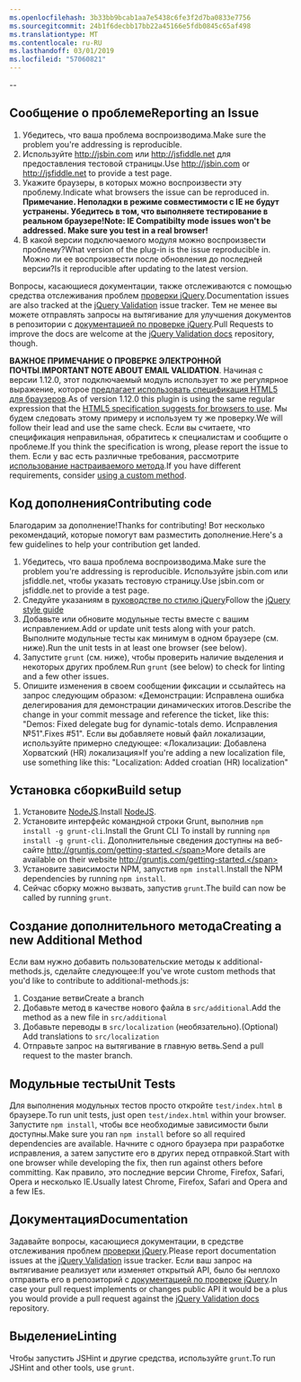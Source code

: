 ```yaml
---
ms.openlocfilehash: 3b33bb9bcab1aa7e5438c6fe3f2d7ba0833e7756
ms.sourcegitcommit: 24b1f6decbb17bb22a45166e5fdb0845c65af498
ms.translationtype: MT
ms.contentlocale: ru-RU
ms.lasthandoff: 03/01/2019
ms.locfileid: "57060821"
---
```

--

## <a name="reporting-an-issue"></a><span data-ttu-id="50ba3-101">Сообщение о проблеме</span><span class="sxs-lookup"><span data-stu-id="50ba3-101">Reporting an Issue</span></span>

1. <span data-ttu-id="50ba3-102">Убедитесь, что ваша проблема воспроизводима.</span><span class="sxs-lookup"><span data-stu-id="50ba3-102">Make sure the problem you're addressing is reproducible.</span></span>
2. <span data-ttu-id="50ba3-103">Используйте http://jsbin.com или http://jsfiddle.net для предоставления тестовой страницы.</span><span class="sxs-lookup"><span data-stu-id="50ba3-103">Use http://jsbin.com or http://jsfiddle.net to provide a test page.</span></span>
3. <span data-ttu-id="50ba3-104">Укажите браузеры, в которых можно воспроизвести эту проблему.</span><span class="sxs-lookup"><span data-stu-id="50ba3-104">Indicate what browsers the issue can be reproduced in.</span></span> <span data-ttu-id="50ba3-105">**Примечание. Неполадки в режиме совместимости с IE не будут устранены. Убедитесь в том, что выполняете тестирование в реальном браузере!**</span><span class="sxs-lookup"><span data-stu-id="50ba3-105">**Note: IE Compatibilty mode issues won't be addressed. Make sure you test in a real browser!**</span></span>
4. <span data-ttu-id="50ba3-106">В какой версии подключаемого модуля можно воспроизвести проблему?</span><span class="sxs-lookup"><span data-stu-id="50ba3-106">What version of the plug-in is the issue reproducible in.</span></span> <span data-ttu-id="50ba3-107">Можно ли ее воспроизвести после обновления до последней версии?</span><span class="sxs-lookup"><span data-stu-id="50ba3-107">Is it reproducible after updating to the latest version.</span></span>

<span data-ttu-id="50ba3-108">Вопросы, касающиеся документации, также отслеживаются с помощью средства отслеживания проблем [проверки jQuery](https://github.com/jzaefferer/jquery-validation/issues).</span><span class="sxs-lookup"><span data-stu-id="50ba3-108">Documentation issues are also tracked at the [jQuery Validation](https://github.com/jzaefferer/jquery-validation/issues) issue tracker.</span></span>
<span data-ttu-id="50ba3-109">Тем не менее вы можете отправлять запросы на вытягивание для улучшения документов в репозитории с [документацией по проверке jQuery](https://github.com/jzaefferer/validation-content).</span><span class="sxs-lookup"><span data-stu-id="50ba3-109">Pull Requests to improve the docs are welcome at the [jQuery Validation docs](https://github.com/jzaefferer/validation-content) repository, though.</span></span>

<span data-ttu-id="50ba3-110">**ВАЖНОЕ ПРИМЕЧАНИЕ О ПРОВЕРКЕ ЭЛЕКТРОННОЙ ПОЧТЫ**.</span><span class="sxs-lookup"><span data-stu-id="50ba3-110">**IMPORTANT NOTE ABOUT EMAIL VALIDATION**.</span></span> <span data-ttu-id="50ba3-111">Начиная с версии 1.12.0, этот подключаемый модуль использует то же регулярное выражение, которое [предлагает использовать спецификация HTML5 для браузеров](https://html.spec.whatwg.org/multipage/forms.html#valid-e-mail-address).</span><span class="sxs-lookup"><span data-stu-id="50ba3-111">As of version 1.12.0 this plugin is using the same regular expression that the [HTML5 specification suggests for browsers to use](https://html.spec.whatwg.org/multipage/forms.html#valid-e-mail-address).</span></span> <span data-ttu-id="50ba3-112">Мы будем следовать этому примеру и используем ту же проверку.</span><span class="sxs-lookup"><span data-stu-id="50ba3-112">We will follow their lead and use the same check.</span></span> <span data-ttu-id="50ba3-113">Если вы считаете, что спецификация неправильная, обратитесь к специалистам и сообщите о проблеме.</span><span class="sxs-lookup"><span data-stu-id="50ba3-113">If you think the specification is wrong, please report the issue to them.</span></span> <span data-ttu-id="50ba3-114">Если у вас есть различные требования, рассмотрите [использование настраиваемого метода](http://jqueryvalidation.org/jQuery.validator.addMethod/).</span><span class="sxs-lookup"><span data-stu-id="50ba3-114">If you have different requirements, consider [using a custom method](http://jqueryvalidation.org/jQuery.validator.addMethod/).</span></span>

## <a name="contributing-code"></a><span data-ttu-id="50ba3-115">Код дополнения</span><span class="sxs-lookup"><span data-stu-id="50ba3-115">Contributing code</span></span>

<span data-ttu-id="50ba3-116">Благодарим за дополнение!</span><span class="sxs-lookup"><span data-stu-id="50ba3-116">Thanks for contributing!</span></span> <span data-ttu-id="50ba3-117">Вот несколько рекомендаций, которые помогут вам разместить дополнение.</span><span class="sxs-lookup"><span data-stu-id="50ba3-117">Here's a few guidelines to help your contribution get landed.</span></span>

1. <span data-ttu-id="50ba3-118">Убедитесь, что ваша проблема воспроизводима.</span><span class="sxs-lookup"><span data-stu-id="50ba3-118">Make sure the problem you're addressing is reproducible.</span></span> <span data-ttu-id="50ba3-119">Используйте jsbin.com или jsfiddle.net, чтобы указать тестовую страницу.</span><span class="sxs-lookup"><span data-stu-id="50ba3-119">Use jsbin.com or jsfiddle.net to provide a test page.</span></span>
2. <span data-ttu-id="50ba3-120">Следуйте указаниям в [руководстве по стилю jQuery](http://contribute.jquery.com/style-guides/js)</span><span class="sxs-lookup"><span data-stu-id="50ba3-120">Follow the [jQuery style guide](http://contribute.jquery.com/style-guides/js)</span></span>
3. <span data-ttu-id="50ba3-121">Добавьте или обновите модульные тесты вместе с вашим исправлением.</span><span class="sxs-lookup"><span data-stu-id="50ba3-121">Add or update unit tests along with your patch.</span></span> <span data-ttu-id="50ba3-122">Выполните модульные тесты как минимум в одном браузере (см. ниже).</span><span class="sxs-lookup"><span data-stu-id="50ba3-122">Run the unit tests in at least one browser (see below).</span></span>
4. <span data-ttu-id="50ba3-123">Запустите `grunt` (см. ниже), чтобы проверить наличие выделения и некоторых других проблем.</span><span class="sxs-lookup"><span data-stu-id="50ba3-123">Run `grunt` (see below) to check for linting and a few other issues.</span></span>
5. <span data-ttu-id="50ba3-124">Опишите изменения в своем сообщении фиксации и ссылайтесь на запрос следующим образом: «Демонстрации: Исправлена ошибка делегирования для демонстрации динамических итогов.</span><span class="sxs-lookup"><span data-stu-id="50ba3-124">Describe the change in your commit message and reference the ticket, like this: "Demos: Fixed delegate bug for dynamic-totals demo.</span></span> <span data-ttu-id="50ba3-125">Исправления №51".</span><span class="sxs-lookup"><span data-stu-id="50ba3-125">Fixes #51".</span></span> <span data-ttu-id="50ba3-126">Если вы добавляете новый файл локализации, используйте примерно следующее: «Локализации: Добавлена Хорватский (HR) локализация»</span><span class="sxs-lookup"><span data-stu-id="50ba3-126">If you're adding a new localization file, use something like this: "Localization: Added croatian (HR) localization"</span></span>

## <a name="build-setup"></a><span data-ttu-id="50ba3-127">Установка сборки</span><span class="sxs-lookup"><span data-stu-id="50ba3-127">Build setup</span></span>

1. <span data-ttu-id="50ba3-128">Установите [NodeJS](http://nodejs.org).</span><span class="sxs-lookup"><span data-stu-id="50ba3-128">Install [NodeJS](http://nodejs.org).</span></span>
2. <span data-ttu-id="50ba3-129">Установите интерфейс командной строки Grunt, выполнив `npm install -g grunt-cli`.</span><span class="sxs-lookup"><span data-stu-id="50ba3-129">Install the Grunt CLI To install by running `npm install -g grunt-cli`.</span></span> <span data-ttu-id="50ba3-130">Дополнительные сведения доступны на веб-сайте http://gruntjs.com/getting-started.</span><span class="sxs-lookup"><span data-stu-id="50ba3-130">More details are available on their website http://gruntjs.com/getting-started.</span></span>
3. <span data-ttu-id="50ba3-131">Установите зависимости NPM, запустив `npm install`.</span><span class="sxs-lookup"><span data-stu-id="50ba3-131">Install the NPM dependencies by running `npm install`.</span></span>
4. <span data-ttu-id="50ba3-132">Сейчас сборку можно вызвать, запустив `grunt`.</span><span class="sxs-lookup"><span data-stu-id="50ba3-132">The build can now be called by running `grunt`.</span></span>

## <a name="creating-a-new-additional-method"></a><span data-ttu-id="50ba3-133">Создание дополнительного метода</span><span class="sxs-lookup"><span data-stu-id="50ba3-133">Creating a new Additional Method</span></span>

<span data-ttu-id="50ba3-134">Если вам нужно добавить пользовательские методы к additional-methods.js, сделайте следующее:</span><span class="sxs-lookup"><span data-stu-id="50ba3-134">If you've wrote custom methods that you'd like to contribute to additional-methods.js:</span></span>

1. <span data-ttu-id="50ba3-135">Создание ветви</span><span class="sxs-lookup"><span data-stu-id="50ba3-135">Create a branch</span></span>
2. <span data-ttu-id="50ba3-136">Добавьте метод в качестве нового файла в `src/additional`.</span><span class="sxs-lookup"><span data-stu-id="50ba3-136">Add the method as a new file in `src/additional`</span></span>
3. <span data-ttu-id="50ba3-137">Добавьте переводы в `src/localization` (необязательно).</span><span class="sxs-lookup"><span data-stu-id="50ba3-137">(Optional) Add translations to `src/localization`</span></span>
4. <span data-ttu-id="50ba3-138">Отправьте запрос на вытягивание в главную ветвь.</span><span class="sxs-lookup"><span data-stu-id="50ba3-138">Send a pull request to the master branch.</span></span>

## <a name="unit-tests"></a><span data-ttu-id="50ba3-139">Модульные тесты</span><span class="sxs-lookup"><span data-stu-id="50ba3-139">Unit Tests</span></span>

<span data-ttu-id="50ba3-140">Для выполнения модульных тестов просто откройте `test/index.html` в браузере.</span><span class="sxs-lookup"><span data-stu-id="50ba3-140">To run unit tests, just open `test/index.html` within your browser.</span></span> <span data-ttu-id="50ba3-141">Запустите `npm install`, чтобы все необходимые зависимости были доступны.</span><span class="sxs-lookup"><span data-stu-id="50ba3-141">Make sure you ran `npm install` before so all required dependencies are available.</span></span>
<span data-ttu-id="50ba3-142">Начните с одного браузера при разработке исправления, а затем запустите его в других перед отправкой.</span><span class="sxs-lookup"><span data-stu-id="50ba3-142">Start with one browser while developing the fix, then run against others before committing.</span></span> <span data-ttu-id="50ba3-143">Как правило, это последние версии Chrome, Firefox, Safari, Opera и несколько IE.</span><span class="sxs-lookup"><span data-stu-id="50ba3-143">Usually latest Chrome, Firefox, Safari and Opera and a few IEs.</span></span>

## <a name="documentation"></a><span data-ttu-id="50ba3-144">Документация</span><span class="sxs-lookup"><span data-stu-id="50ba3-144">Documentation</span></span>

<span data-ttu-id="50ba3-145">Задавайте вопросы, касающиеся документации, в средстве отслеживания проблем [проверки jQuery](https://github.com/jzaefferer/jquery-validation/issues).</span><span class="sxs-lookup"><span data-stu-id="50ba3-145">Please report documentation issues at the [jQuery Validation](https://github.com/jzaefferer/jquery-validation/issues) issue tracker.</span></span>
<span data-ttu-id="50ba3-146">Если ваш запрос на вытягивание реализует или изменяет открытый API, было бы неплохо отправить его в репозиторий с [документацией по проверке jQuery](https://github.com/jzaefferer/validation-content).</span><span class="sxs-lookup"><span data-stu-id="50ba3-146">In case your pull request implements or changes public API it would be a plus you would provide a pull request against the [jQuery Validation docs](https://github.com/jzaefferer/validation-content) repository.</span></span>

## <a name="linting"></a><span data-ttu-id="50ba3-147">Выделение</span><span class="sxs-lookup"><span data-stu-id="50ba3-147">Linting</span></span>

<span data-ttu-id="50ba3-148">Чтобы запустить JSHint и другие средства, используйте `grunt`.</span><span class="sxs-lookup"><span data-stu-id="50ba3-148">To run JSHint and other tools, use `grunt`.</span></span>
